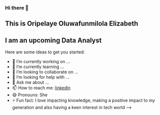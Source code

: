 ### Hi there 👋

## This is Oripelaye Oluwafunmilola Elizabeth
## I am an upcoming Data Analyst

Here are some ideas to get you started:

- 🔭 I’m currently working on ...
- 🌱 I’m currently learning ...
- 👯 I’m looking to collaborate on ...
- 🤔 I’m looking for help with ...
- 💬 Ask me about ...
- 📫 How to reach me: [linkedin](https://www.linkedin.com/public-profile/settings?trk=d_flagship3_profile_self_view_public_profile&lipi=urn%3Ali%3Apage%3Ad_flagship3_profile_view_base%3B4q%2BILLh7SHC6SyJZE67G7Q%3D%3D)
- 😄 Pronouns: She
- ⚡ Fun fact: I love impacting knowledge, making a positive impact to my generation and also having a keen interest in tech world
-->
